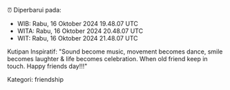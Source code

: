 ⏰ Diperbarui pada:
- WIB: Rabu, 16 Oktober 2024 19.48.07 UTC
- WITA: Rabu, 16 Oktober 2024 20.48.07 UTC
- WIT: Rabu, 16 Oktober 2024 21.48.07 UTC

Kutipan Inspiratif:
"Sound become music, movement becomes dance, smile becomes laughter & life becomes celebration. When old friend keep in touch. Happy friends day!!!"


Kategori: friendship

